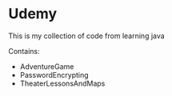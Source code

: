 # Udemy
This is my collection of code from learning java

Contains:
- AdventureGame
- PasswordEncrypting
- TheaterLessonsAndMaps

